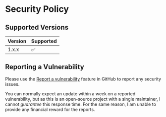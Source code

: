 # Security Policy

## Supported Versions

| Version | Supported          |
| ------- | ------------------ |
| 1.x.x   | :white_check_mark: |

## Reporting a Vulnerability

Please use the [Report a vulnerability](https://github.com/rexxars/react-safe-json-ld/security/advisories/new) feature in GitHub to report any security issues.

You can normally expect an update within a week on a reported vulnerability, but as this is an open-source project with a single maintainer, I cannot _guarantee_ this response time. For the same reason, I am unable to provide any financial reward for the reports.
